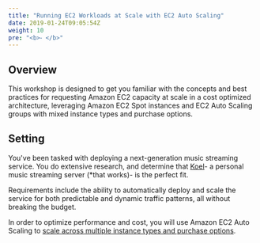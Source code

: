 ```yaml
---
title: "Running EC2 Workloads at Scale with EC2 Auto Scaling"
date: 2019-01-24T09:05:54Z
weight: 10
pre: "<b>⁃ </b>"
---
```


## Overview 
This workshop is designed to get you familiar with the concepts and best practices for requesting Amazon EC2 capacity at scale in a cost optimized architecture, leveraging Amazon EC2 Spot instances and EC2 Auto Scaling groups with mixed instance types and purchase options.

## Setting
You've been tasked with deploying a next-generation music streaming service. You do extensive research, and determine that [Koel](https://koel.phanan.net/)- a personal music streaming server (*that works)- is the perfect fit.

Requirements include the ability to automatically deploy and scale the service for both predictable and dynamic traffic patterns, all without breaking the budget.

In order to optimize performance and cost, you will use Amazon EC2 Auto Scaling to [scale across multiple instance types and purchase options](https://aws.amazon.com/blogs/aws/new-ec2-auto-scaling-groups-with-multiple-instance-types-purchase-options/).

